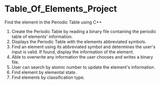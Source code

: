 # Table_Of_Elements_Project

Find the element in the Periodic Table using C++

1. Create the Periodic Table by reading a binary file containing the periodic table of elements' information.
2. Displays the Periodic Table with the elements abbreviated symbols. 
3. Find an element using its abbreviated symbol and determines the user's input is valid. If found, display the information of the element.
4. Able to overwrite any information the user chooses and writes a binary file.
5. User can search by atomic number to update the element's information.
6. Find element by elemental state.
7. Find elements by classification type. 
